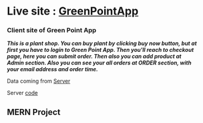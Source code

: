 # Live site : [GreenPointApp](https://green-point-a677d.web.app) 
### Client site of Green Point App

***This is a plant shop.
You can buy plant by clicking buy now button,
but at first you have to login to Green Point App.
Then you'll reach to checkout page, here you can submit order.
Then also you can add product at Admin section.
Also you can see your all orders at ORDER section, with your email address and order time.***

Data coming from [Server](https://secure-brook-07656.herokuapp.com/)

Server [code](https://github.com/jihan212/plant-shop-server)

## MERN Project

